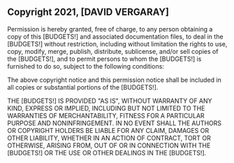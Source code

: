 ## Copyright 2021, [DAVID VERGARAY]

Permission is hereby granted, free of charge, to any person obtaining a copy of this [BUDGETS!] and associated documentation files, to deal in the [BUDGETS!] without restriction, including without limitation the rights to use, copy, modify, merge, publish, distribute, sublicense, and/or sell copies of the [BUDGETS!], and to permit persons to whom the [BUDGETS!] is furnished to do so, subject to the following conditions:

The above copyright notice and this permission notice shall be included in all copies or substantial portions of the [BUDGETS!].

THE [BUDGETS!] IS PROVIDED "AS IS", WITHOUT WARRANTY OF ANY KIND, EXPRESS OR IMPLIED, INCLUDING BUT NOT LIMITED TO THE WARRANTIES OF MERCHANTABILITY, FITNESS FOR A PARTICULAR PURPOSE AND NONINFRINGEMENT. IN NO EVENT SHALL THE AUTHORS OR COPYRIGHT HOLDERS BE LIABLE FOR ANY CLAIM, DAMAGES OR OTHER LIABILITY, WHETHER IN AN ACTION OF CONTRACT, TORT OR OTHERWISE, ARISING FROM, OUT OF OR IN CONNECTION WITH THE [BUDGETS!] OR THE USE OR OTHER DEALINGS IN THE [BUDGETS!].
